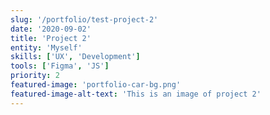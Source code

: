 ```yaml
---
slug: '/portfolio/test-project-2'
date: '2020-09-02'
title: 'Project 2'
entity: 'Myself'
skills: ['UX', 'Development']
tools: ['Figma', 'JS']
priority: 2
featured-image: 'portfolio-car-bg.png'
featured-image-alt-text: 'This is an image of project 2'
---
```

